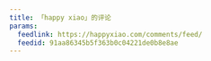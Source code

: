 ```yaml
---
title: 「happy xiao」的评论
params:
  feedlink: https://happyxiao.com/comments/feed/
  feedid: 91aa86345b5f363b0c04221de0b8e8ae
---
```

